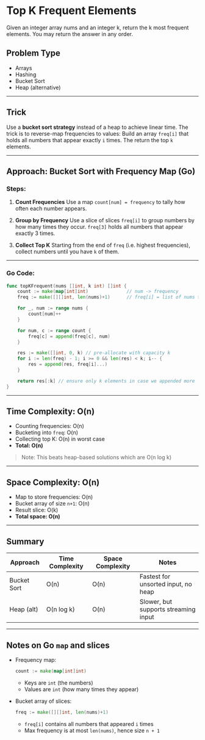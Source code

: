 
# Top K Frequent Elements
Given an integer array nums and an integer k, return the k most frequent elements. You may return the answer in any order.

## Problem Type

* Arrays
* Hashing
* Bucket Sort
* Heap (alternative)

---

## Trick

Use a **bucket sort strategy** instead of a heap to achieve linear time.
The trick is to reverse-map frequencies to values:
Build an array `freq[i]` that holds all numbers that appear exactly `i` times.
The return the top `k` elements.

---

## Approach: Bucket Sort with Frequency Map (Go)

### Steps:

1. **Count Frequencies**
   Use a map `count[num] = frequency` to tally how often each number appears.

2. **Group by Frequency**
   Use a slice of slices `freq[i]` to group numbers by how many times they occur.
   `freq[3]` holds all numbers that appear exactly 3 times.

3. **Collect Top K**
   Starting from the end of `freq` (i.e. highest frequencies), collect numbers until you have `k` of them.

---

### Go Code:

```go
func topKFrequent(nums []int, k int) []int {
    count := make(map[int]int)              // num -> frequency
    freq := make([][]int, len(nums)+1)      // freq[i] = list of nums that appear i times

    for _, num := range nums {
        count[num]++
    }

    for num, c := range count {
        freq[c] = append(freq[c], num)
    }

    res := make([]int, 0, k) // pre-allocate with capacity k
    for i := len(freq) - 1; i >= 0 && len(res) < k; i-- {
        res = append(res, freq[i]...)
    }

    return res[:k] // ensure only k elements in case we appended more
}
```

---

## Time Complexity: **O(n)**

* Counting frequencies: O(n)
* Bucketing into `freq`: O(n)
* Collecting top K: O(n) in worst case
* **Total: O(n)**

> Note: This beats heap-based solutions which are O(n log k)

---

## Space Complexity: **O(n)**

* Map to store frequencies: O(n)
* Bucket array of size `n+1`: O(n)
* Result slice: O(k)
* **Total space: O(n)**

---

## Summary

| Approach    | Time Complexity | Space Complexity | Notes                                |
| ----------- | --------------- | ---------------- | ------------------------------------ |
| Bucket Sort | O(n)            | O(n)             | Fastest for unsorted input, no heap  |
| Heap (alt)  | O(n log k)      | O(n)             | Slower, but supports streaming input |

---

## Notes on Go `map` and slices

* Frequency map:

  ```go
  count := make(map[int]int)
  ```

  * Keys are `int` (the numbers)
  * Values are `int` (how many times they appear)

* Bucket array of slices:

  ```go
  freq := make([][]int, len(nums)+1)
  ```

  * `freq[i]` contains all numbers that appeared `i` times
  * Max frequency is at most `len(nums)`, hence size `n + 1`

